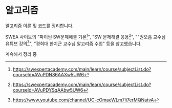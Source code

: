 # 알고리즘

알고리즘 이론 및 코드를 정리합니다. 

SWEA 사이트의 "파이썬 SW문제해결 기본[^1]", "SW 문제해결 응용[^2]", ""권오흠 교수님 유튜브 강의[^3]", "경희대 한치근 교수님 알고리즘 수업" 등을 참고했습니다.

계속해서 정리 중



[^1]: https://swexpertacademy.com/main/learn/course/subjectList.do?courseId=AVuPDN86AAXw5UW6
[^2]:https://swexpertacademy.com/main/learn/course/subjectList.do?courseId=AVuPDYSqAAbw5UW6

[^3 ]:https://www.youtube.com/channel/UC-cOmaeWLm7Ii7erMQNatvA

 